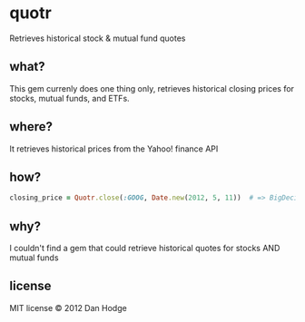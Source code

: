 quotr
=====

Retrieves historical stock &amp; mutual fund quotes

what?
-----

This gem currenly does one thing only, retrieves historical closing prices for stocks, mutual funds, and ETFs.

where?
------

It retrieves historical prices from the Yahoo! finance API

how?
----

```ruby
closing_price = Quotr.close(:GOOG, Date.new(2012, 5, 11))  # => BigDecimal("605.23")
```

why?
----

I couldn't find a gem that could retrieve historical quotes for stocks AND mutual funds

license
-------
MIT license &copy; 2012 Dan Hodge
